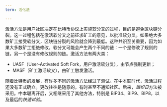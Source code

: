 ```yaml
---
term: 活化法

---
```

激活方法是用户社区决定在比特币协议上实施软分叉的过程，目的是避免区块链分裂。这一过程包括在激活软分叉之前征求矿工的意见，以批准软分叉。如果绝大多数矿工接受软分叉，区块链分裂的风险就会降到最低。这种共识至关重要，因为如果大多数矿工拒绝修改，软分叉可能会产生两个不同的链：一个是修改了规则的链，另一个是没有修改规则的链。激活方法有两大类：


- UASF（User-Activated Soft Fork，用户激活软分叉），由节点强制更新；
- MASF（矿工激活软叉），由矿工触发激活。

随着比特币的发展，有许多不同的激活方法经过了测试。在中本聪时代，激活过程还没有正式确立。更改往往是随意的，有时甚至不通知社区。后来，*旗帜日*方法被采用。中本聪离开后，又相继采用了其他方法，特别是 BIP34、BIP9、BIP8，以及最后的*快速试验*。